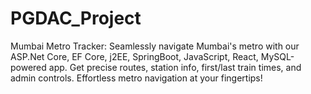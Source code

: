# PGDAC_Project
Mumbai Metro Tracker: Seamlessly navigate Mumbai's metro with our ASP.Net Core, EF Core, j2EE, SpringBoot, JavaScript, React, MySQL-powered app. Get precise routes, station info, first/last train times, and admin controls. Effortless metro navigation at your fingertips!

